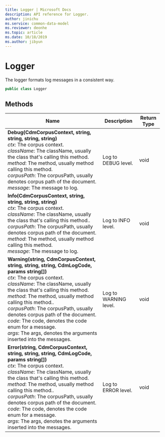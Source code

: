 ```yaml
---
title: Logger | Microsoft Docs
description: API reference for Logger.
author: jinichu
ms.service: common-data-model
ms.reviewer: deonhe 
ms.topic: article
ms.date: 10/18/2019
ms.author: jibyun
---
```


# Logger

The logger formats log messages in a consistent way.

```csharp
public class Logger
```

## Methods
|Name|Description|Return Type|
|---|---|---|
|**Debug(CdmCorpusContext, string, string, string, string)**<br/>*ctx*: The corpus context.<br/>*className*: The className, usually the class that's calling this method.<br/>*method*: The method, usually method calling this method.<br/>*corpusPath*: The corpusPath, usually denotes corpus path of the document.<br/>*message*: The message to log.|Log to DEBUG level.|void|
|**Info(CdmCorpusContext, string, string, string, string)**<br/>*ctx*: The corpus context.<br/>*className*: The className, usually the class that's calling this method..<br/>*corpusPath*: The corpusPath, usually denotes corpus path of the document.<br/>*method*: The method, usually method calling this method.<br/>*message*: The message to log.|Log to INFO level.|void|
|**Warning(string, CdmCorpusContext, string, string, string, CdmLogCode, params string[])**<br/>*ctx*: The corpus context.<br/>*className*: The className, usually the class that's calling this method.<br/>*method*: The method, usually method calling this method..<br/>*corpusPath*: The corpusPath, usually denotes corpus path of the document.<br/>*code*:  The code, denotes the code enum for a message.<br/>*args*: The args, denotes the arguments inserted into the messages.|Log to WARNING level.|void|
|**Error(string, CdmCorpusContext, string, string, string, CdmLogCode, params string[])**<br/>*ctx*: The corpus context.<br/>*className*: The className, usually the class that's calling this method.<br/>*method*: The method, usually method calling this method..<br/>*corpusPath*: The corpusPath, usually denotes corpus path of the document.<br/>*code*:  The code, denotes the code enum for a message.<br/>*args*: The args, denotes the arguments inserted into the messages.|Log to ERROR level.|void|
